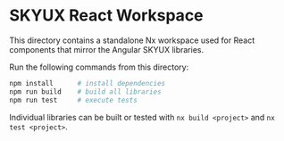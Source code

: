 # SKYUX React Workspace

This directory contains a standalone Nx workspace used for React components that mirror the Angular SKYUX libraries.

Run the following commands from this directory:

```bash
npm install      # install dependencies
npm run build    # build all libraries
npm run test     # execute tests
```

Individual libraries can be built or tested with `nx build <project>` and `nx test <project>`.
